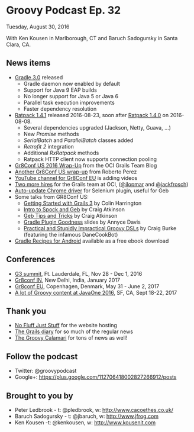 # Groovy Podcast Ep. 32

Tuesday, August 30, 2016

With Ken Kousen in Marlborough, CT and Baruch Sadogursky in Santa Clara, CA.

## News items

* [Gradle 3.0](https://docs.gradle.org/3.0/release-notes) released
  * Gradle daemon now enabled by default
  * Support for Java 9 EAP builds
  * No longer support for Java 5 or Java 6
  * Parallel task execution improvements
  * Faster dependency resolution
* [Ratpack 1.4.1](https://ratpack.io/versions/1.4.1) released 2016-08-23, soon after [Ratpack 1.4.0](https://ratpack.io/versions/1.4.0) on 2016-08-08.
  * Several dependencies upgraded (Jackson, Netty, Guava, ...)
  * New _Promise_ methods
  * _SerialBatch_ and _ParallelBatch_ classes added
  * _Retrofit 2_ integration
  * Additional _RxRatpack_ methods
  * Ratpack HTTP client now supports connection pooling
* [Gr8Conf US 2016 Wrap-Up](http://grailsblog.ociweb.com/posts/2016/08/01/gr8conf-us-wrapup.html) from the OCI Grails Team Blog
* [Another Gr8Conf US wrap-up](https://rpalcolea.github.io/blog/2016/GR8Conf-US-Recap-2016.html) from Roberto Perez
* [YouTube channel for Gr8Conf EU](https://www.youtube.com/channel/UCJXNOMywewNmau4hzAy4LjA) is adding videos
* [Two more hires](https://twitter.com/ObjectComputing/status/768457581006159872) for the Grails team at OCI, ([@ilopmar](https://twitter.com/ilopmar) and [@jackfrosch](https://twitter.com/jackfrosch))
* [Auto-update Chrome driver](https://plugins.gradle.org/plugin/eu.leontebbens.gradle.chromedriver-updater) for Selenium plugin, useful for Geb
* Some talks from GR8Conf US:
  * [Getting Started with Grails 3](http://slides.com/colinharrington/getting-started-with-grails-3-gr8confus-2016#/) by Colin Harrington
  * [Intro to Spock and Geb](https://craigatk.github.io/spock-geb-intro/#/) by Craig Atkinson
  * [Geb Tips and Tricks](https://craigatk.github.io/geb-tips-tricks/#/) by Craig Atkinson
  * [Gradle Plugin Goodness](http://www.adavis.info/2016/07/talk-gradle-plugin-goodness.html) slides by Annyce Davis
  * [Practical and Stupidly Impractical Groovy DSLs](http://www.craigburke.com/groovy-dsl/) by Craig Burke (featuring the infamous DaneCookBot)
* [Gradle Recipes for Android](https://gradle.org/blog/new-gradle-android-ebook-free/) available as a free ebook download

## Conferences

* [G3 summit](http://g3summit.com), Ft. Lauderdale, FL, Nov 28 - Dec 1, 2016
* [Gr8conf IN](http://gr8conf.in), New Delhi, India, January 2017
* [Gr8conf EU](http://gr8conf.eu), Copenhagen, Denmark, May 31 - June 2, 2017
* [A lot of Groovy content at JavaOne 2016](https://oracle.rainfocus.com/scripts/catalog/oow16.jsp?event=javaone&search=groovy&search.event=javaone), SF, CA, Sept 18-22, 2017

## Thank you

* [No Fluff Just Stuff](https://nofluffjuststuff.com/home/main) for the website hosting
* [The Grails diary](http://grydeske.net/news) for so much of the regular news
* [The Groovy Calamari](http://groovycalamari.com/) for tons of news as well!

## Follow the podcast

* Twitter: @groovypodcast
* Google+: https://plus.google.com/112706418002827266912/posts

## Brought to you by

* Peter Ledbrook - t: @pledbrook, w: http://www.cacoethes.co.uk/
* Baruch Sadogursky - t: @jbaruch, w: http://www.jfrog.com
* Ken Kousen -t: @kenkousen, w: http://www.kousenit.com
